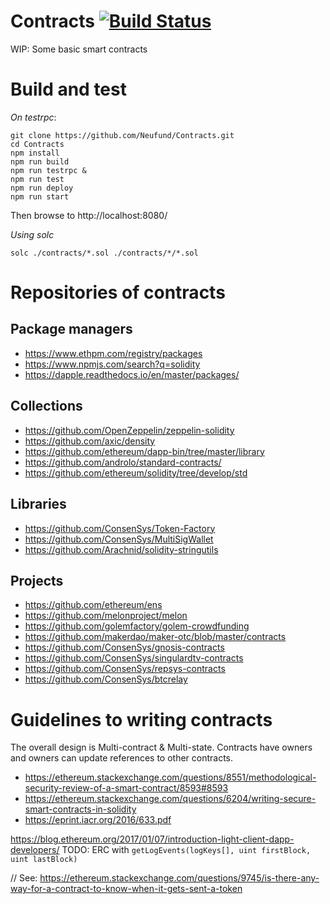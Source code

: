 # Contracts [![Build Status](https://travis-ci.org/Neufund/Contracts.svg?branch=master)](https://travis-ci.org/Neufund/Contracts)
WIP: Some basic smart contracts


# Build and test

*On testrpc*:
```
git clone https://github.com/Neufund/Contracts.git
cd Contracts
npm install
npm run build
npm run testrpc &
npm run test
npm run deploy
npm run start
```
Then browse to http://localhost:8080/

*Using solc*
```
solc ./contracts/*.sol ./contracts/*/*.sol
```

# Repositories of contracts

## Package managers

* https://www.ethpm.com/registry/packages
* https://www.npmjs.com/search?q=solidity
* https://dapple.readthedocs.io/en/master/packages/

## Collections

* https://github.com/OpenZeppelin/zeppelin-solidity
* https://github.com/axic/density
* https://github.com/ethereum/dapp-bin/tree/master/library
* https://github.com/androlo/standard-contracts/
* https://github.com/ethereum/solidity/tree/develop/std

## Libraries

* https://github.com/ConsenSys/Token-Factory
* https://github.com/ConsenSys/MultiSigWallet
* https://github.com/Arachnid/solidity-stringutils

## Projects

* https://github.com/ethereum/ens
* https://github.com/melonproject/melon
* https://github.com/golemfactory/golem-crowdfunding
* https://github.com/makerdao/maker-otc/blob/master/contracts
* https://github.com/ConsenSys/gnosis-contracts
* https://github.com/ConsenSys/singulardtv-contracts
* https://github.com/ConsenSys/repsys-contracts
* https://github.com/ConsenSys/btcrelay


# Guidelines to writing contracts

The overall design is Multi-contract & Multi-state. Contracts have owners and
owners can update references to other contracts.


* https://ethereum.stackexchange.com/questions/8551/methodological-security-review-of-a-smart-contract/8593#8593
* https://ethereum.stackexchange.com/questions/6204/writing-secure-smart-contracts-in-solidity
* https://eprint.iacr.org/2016/633.pdf

https://blog.ethereum.org/2017/01/07/introduction-light-client-dapp-developers/
TODO: ERC with `getLogEvents(logKeys[], uint firstBlock, uint lastBlock)`

// See: https://ethereum.stackexchange.com/questions/9745/is-there-any-way-for-a-contract-to-know-when-it-gets-sent-a-token
